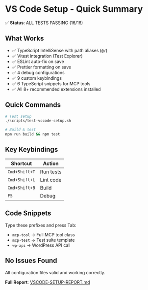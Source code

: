 # VS Code Setup - Quick Summary

✅ **Status**: ALL TESTS PASSING (16/16)

## What Works

- ✅ TypeScript IntelliSense with path aliases (`@/`)
- ✅ Vitest integration (Test Explorer)
- ✅ ESLint auto-fix on save
- ✅ Prettier formatting on save
- ✅ 4 debug configurations
- ✅ 9 custom keybindings
- ✅ 6 TypeScript snippets for MCP tools
- ✅ All 8+ recommended extensions installed

## Quick Commands

```bash
# Test setup
./scripts/test-vscode-setup.sh

# Build & test
npm run build && npm test
```

## Key Keybindings

| Shortcut | Action |
|----------|--------|
| `Cmd+Shift+T` | Run tests |
| `Cmd+Shift+L` | Lint code |
| `Cmd+Shift+B` | Build |
| `F5` | Debug |

## Code Snippets

Type these prefixes and press Tab:

- `mcp-tool` → Full MCP tool class
- `mcp-test` → Test suite template
- `wp-api` → WordPress API call

## No Issues Found

All configuration files valid and working correctly.

**Full Report**: [VSCODE-SETUP-REPORT.md](VSCODE-SETUP-REPORT.md)
